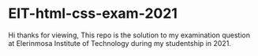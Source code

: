 # EIT-html-css-exam-2021
Hi thanks for viewing,
This repo is the solution to my examination question at Elerinmosa Institute of Technology during my studentship in 2021.
